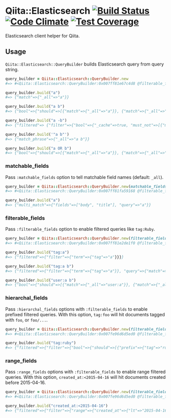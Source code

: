 # Qiita::Elasticsearch [![Build Status](https://travis-ci.org/increments/qiita-elasticsearch.svg)](https://travis-ci.org/increments/qiita-elasticsearch) [![Code Climate](https://codeclimate.com/github/increments/qiita-elasticsearch/badges/gpa.svg)](https://codeclimate.com/github/increments/qiita-elasticsearch) [![Test Coverage](https://codeclimate.com/github/increments/qiita-elasticsearch/badges/coverage.svg)](https://codeclimate.com/github/increments/qiita-elasticsearch)
Elasticsearch client helper for Qiita.

## Usage
`Qiita::Elasticsearch::QueryBuilder` builds Elasticsearch query from query string.

```rb
query_builder = Qiita::Elasticsearch::QueryBuilder.new
#=> #<Qiita::Elasticsearch::QueryBuilder:0x007ff81e67c4d8 @filterable_fields=nil, @hierarchal_fields=nil, @matchable_fields=nil>

query_builder.build("a")
#=> {"match"=>{"_all"=>"a"}}

query_builder.build("a b")
#=> {"bool"=>{"should"=>[{"match"=>{"_all"=>"a"}}, {"match"=>{"_all"=>"b"}}]}}

query_builder.build("a -b")
#=> {"filtered"=> {"filter"=>{"bool"=>{"_cache"=>true, "must_not"=>[{"match"=>{"_all"=>"b"}}]}}, "query"=>{"match"=>{"_all"=>"a"}}}}

query_builder.build('"a b"')
#=> {"match_phrase"=>{"_all"=>"a b"}}

query_builder.build("a OR b")
#=> {"bool"=>{"should"=>[{"match"=>{"_all"=>"a"}}, {"match"=>{"_all"=>"b"}}]}}
```

### matchable_fields
Pass `:matchable_fields` option to tell matchable field names (default: `_all`).

```rb
query_builder = Qiita::Elasticsearch::QueryBuilder.new(matchable_fields: ["body", "title"])
#=> #<Qiita::Elasticsearch::QueryBuilder:0x007ff81fa59168 @filterable_fields=nil, @hierarchal_fields=nil, @matchable_fields=["body", "title"], @range_fields=nil>

query_builder.build("a")
#=> {"multi_match"=>{"fields"=>["body", "title"], "query"=>"a"}}
```

### filterable_fields
Pass `:filterable_fields` option to enable filtered queries like `tag:Ruby`.

```rb
query_builder = Qiita::Elasticsearch::QueryBuilder.new(filterable_fields: ["tag", "title"])
#=> #<Qiita::Elasticsearch::QueryBuilder:0x007ff81e2de1f0 @filterable_fields=["tag", "title"], @hierarchal_fields=nil, @matchable_fields=nil, @range_fields=nil>

query_builder.build("tag:a")
#=> {"filtered"=>{"filter"=>{"term"=>{"tag"=>"a"}}}}

query_builder.build("tag:a b")
#=> {"filtered"=>{"filter"=>{"term"=>{"tag"=>"a"}}, "query"=>{"match"=>{"_all"=>"b"}}}}

query_builder.build("user:a b")
#=> {"bool"=>{"should"=>[{"match"=>{"_all"=>"user:a"}}, {"match"=>{"_all"=>"b"}}]}}
```

### hierarchal_fields
Pass `:hierarchal_fields` options with `:filterable_fields` to enable prefixed filtered queries.
With this option, `tag:foo` will hit documents tagged with `foo`, or `foo/...`.

```rb
query_builder = Qiita::Elasticsearch::QueryBuilder.new(filterable_fields: ["tag"], hierarchal_fields: ["tag"])
#=> #<Qiita::Elasticsearch::QueryBuilder:0x007fe96d6d5ed0 @filterable_fields=["tag"], @hierarchal_fields=["tag"], @matchable_fields=nil, @range_fields=nil>

query_builder.build("tag:ruby")
#=> {"filtered"=>{"filter"=>{"bool"=>{"should"=>[{"prefix"=>{"tag"=>"ruby/"}}, {"term"=>{"tag"=>"ruby"}}]}}}}
```

### range_fields
Pass `:range_fields` options with `:filterable_fields` to enable range filtered queries.
With this option, `created_at:<2015-04-16` will hit documents created before 2015-04-16.

```rb
query_builder = Qiita::Elasticsearch::QueryBuilder.new(filterable_fields: ["created_at"], range_fields: ["created_at"])
#=> #<Qiita::Elasticsearch::QueryBuilder:0x007fe96d6d5ed0 @filterable_fields=["created_at"], @hierarchal_fields=nil, @matchable_fields=nil, @range_fields=["created_at"]>

query_builder.build("created_at:<2015-04-16")
#=> {"filtered"=>{"filter"=>{"range"=>{"created_at"=>{"lt"=>"2015-04-16"}}}}}
```
